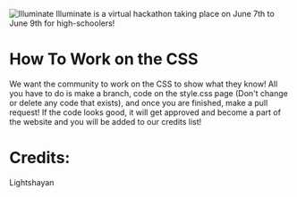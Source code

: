 ![Illuminate](https://github.com/Code-the-Stars/illuminate/assets/64018536/dd102e2d-c739-4f80-8385-fd8d32574cb0)
Illuminate is a virtual hackathon taking place on June 7th to June 9th for high-schoolers!
# How To Work on the CSS
We want the community to work on the CSS to show what they know! All you have to do is make a branch, code on the style.css page (Don't change or delete any code that exists), and once you are finished, make a pull request! If the code looks good, it will get approved and become a part of the website and you will be added to our credits list!
# Credits:
Lightshayan
